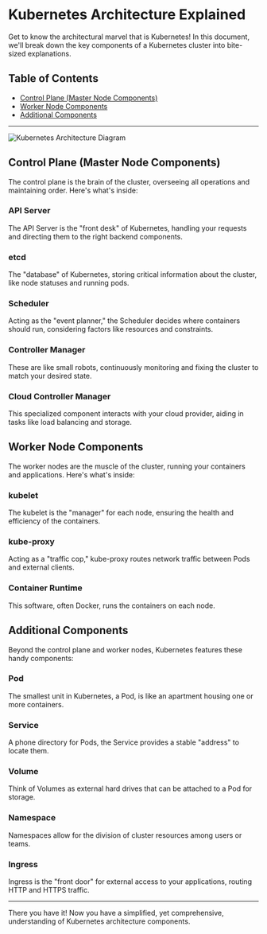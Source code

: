 # Kubernetes Architecture Explained

Get to know the architectural marvel that is Kubernetes! In this document, we'll break down the key components of a Kubernetes cluster into bite-sized explanations.

## Table of Contents

- [Control Plane (Master Node Components)](#control-plane)
- [Worker Node Components](#worker-node-components)
- [Additional Components](#additional-components)

---

![Kubernetes Architecture Diagram](https://quintagroup.com/cms/technology/Images/kubernetes-architecture.jpg)

## Control Plane (Master Node Components) <a name="control-plane"></a>

The control plane is the brain of the cluster, overseeing all operations and maintaining order. Here's what's inside:

### API Server

The API Server is the "front desk" of Kubernetes, handling your requests and directing them to the right backend components.

### etcd

The "database" of Kubernetes, storing critical information about the cluster, like node statuses and running pods.

### Scheduler

Acting as the "event planner," the Scheduler decides where containers should run, considering factors like resources and constraints.

### Controller Manager

These are like small robots, continuously monitoring and fixing the cluster to match your desired state.

### Cloud Controller Manager

This specialized component interacts with your cloud provider, aiding in tasks like load balancing and storage.

## Worker Node Components <a name="worker-node-components"></a>

The worker nodes are the muscle of the cluster, running your containers and applications. Here's what's inside:

### kubelet

The kubelet is the "manager" for each node, ensuring the health and efficiency of the containers.

### kube-proxy

Acting as a "traffic cop," kube-proxy routes network traffic between Pods and external clients.

### Container Runtime

This software, often Docker, runs the containers on each node.

## Additional Components <a name="additional-components"></a>

Beyond the control plane and worker nodes, Kubernetes features these handy components:

### Pod

The smallest unit in Kubernetes, a Pod, is like an apartment housing one or more containers.

### Service

A phone directory for Pods, the Service provides a stable "address" to locate them.

### Volume

Think of Volumes as external hard drives that can be attached to a Pod for storage.

### Namespace

Namespaces allow for the division of cluster resources among users or teams.

### Ingress

Ingress is the "front door" for external access to your applications, routing HTTP and HTTPS traffic.

---

There you have it! Now you have a simplified, yet comprehensive, understanding of Kubernetes architecture components.


